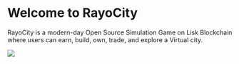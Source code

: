 # Welcome to RayoCity

RayoCity is a modern-day Open Source Simulation Game on Lisk Blockchain where users can earn, build, own, trade, and explore a Virtual city.

![](.gitbook/assets/rc\_logo.png)
